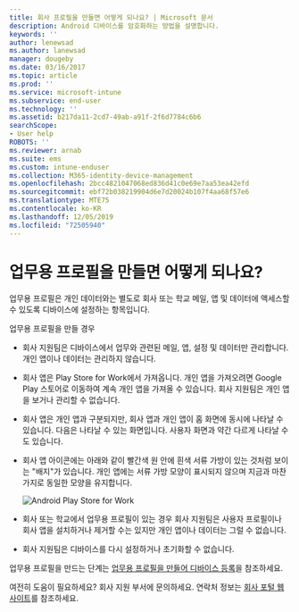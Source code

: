 ```yaml
---
title: 회사 프로필을 만들면 어떻게 되나요? | Microsoft 문서
description: Android 디바이스를 암호화하는 방법을 설명합니다.
keywords: ''
author: lenewsad
ms.author: lanewsad
manager: dougeby
ms.date: 03/16/2017
ms.topic: article
ms.prod: ''
ms.service: microsoft-intune
ms.subservice: end-user
ms.technology: ''
ms.assetid: b217da11-2cd7-49ab-a91f-2f6d7784c6b6
searchScope:
- User help
ROBOTS: ''
ms.reviewer: arnab
ms.suite: ems
ms.custom: intune-enduser
ms.collection: M365-identity-device-management
ms.openlocfilehash: 2bcc4821047068ed836d41c0e69e7aa53ea42efd
ms.sourcegitcommit: ebf72b038219904d6e7d20024b107f4aa68f57e6
ms.translationtype: MTE75
ms.contentlocale: ko-KR
ms.lasthandoff: 12/05/2019
ms.locfileid: "72505940"
---
```

# <a name="what-happens-when-you-create-a-work-profile"></a>업무용 프로필을 만들면 어떻게 되나요?

업무용 프로필은 개인 데이터와는 별도로 회사 또는 학교 메일, 앱 및 데이터에 액세스할 수 있도록 디바이스에 설정하는 항목입니다.

업무용 프로필을 만들 경우

- 회사 지원팀은 디바이스에서 업무와 관련된 메일, 앱, 설정 및 데이터만 관리합니다. 개인 앱이나 데이터는 관리하지 않습니다.

- 회사 앱은 Play Store for Work에서 가져옵니다. 개인 앱을 가져오려면 Google Play 스토어로 이동하여 계속 개인 앱을 가져올 수 있습니다. 회사 지원팀은 개인 앱을 보거나 관리할 수 없습니다.

- 회사 앱은 개인 앱과 구분되지만, 회사 앱과 개인 앱이 홈 화면에 동시에 나타날 수 있습니다. 다음은 나타날 수 있는 화면입니다. 사용자 화면과 약간 다르게 나타날 수도 있습니다.

- 회사 앱 아이콘에는 아래와 같이 빨간색 원 안에 흰색 서류 가방이 있는 것처럼 보이는 "배지"가 있습니다. 개인 앱에는 서류 가방 모양이 표시되지 않으며 지금과 마찬가지로 동일한 모양을 유지합니다.

    ![Android Play Store for Work](./media/afw-google-play-store-for-work.png)

- 회사 또는 학교에서 업무용 프로필이 있는 경우 회사 지원팀은 사용자 프로필이나 회사 앱을 설치하거나 제거할 수는 있지만 개인 앱이나 데이터는 그럴 수 없습니다.
- 회사 지원팀은 디바이스를 다시 설정하거나 초기화할 수 없습니다.

업무용 프로필을 만드는 단계는 [업무용 프로필을 만들어 디바이스 등록](create-a-work-profile-and-enroll-your-device-in-intune-android.md)을 참조하세요.

여전히 도움이 필요하세요? 회사 지원 부서에 문의하세요. 연락처 정보는 [회사 포털 웹 사이트](https://go.microsoft.com/fwlink/?linkid=2010980)를 참조하세요.
